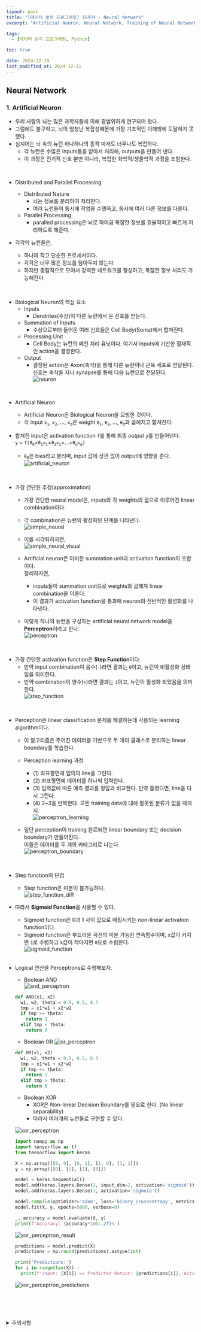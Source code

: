 ```yaml
---
layout: post
title: "[데이터 분석 프로그래밍] 15주차 - Neural Network"
excerpt: "Artificial Neuron, Neural Network, Training of Neural Network"

tags:
  - [데이터 분석 프로그래밍, Python]

toc: true

date: 2024-12-10
last_modified_at: 2024-12-11
---
```

## Neural Network
### 1. Artificial Neuron
- 우리 사람의 뇌는 많은 과학자들에 의해 광범위하게 연구되어 왔다.  
- 그럼에도 불구하고, 뇌의 엄청난 복잡성때문에 가장 기초적인 이해밖에 도달하지 못했다.  
- 심지어는 뇌 속의 뉴런 하나하나의 동작 마저도 너무나도 복잡하다.  
  - 각 뉴런은 수많은 inputs들을 받아서 처리해, outputs을 만들어 낸다.  
  - 이 과정은 전기적 신호 뿐만 아니라, 복잡한 화학적/생물학적 과정을 포함한다.  

<br>

- Distributed and Parallel Processing
  - Distributed Nature
    - 뇌는 정보를 분리하여 처리한다.  
    - 여러 뉴런들이 동시에 작업을 수행하고, 동시에 여러 다른 정보를 다룬다.  
  - Parallel Processing
    - paralled processing은 뇌로 하여금 복잡한 정보를 효율적이고 빠르게 저리하도록 해준다.  

- 각각의 뉴런들은,
  - 하나의 작고 단순한 프로세서이다.
  - 각각은 너무 많은 정보를 담아두지 않는다.  
  - 하지만 종합적으로 모여서 강력한 네트워크를 형성하고, 복잡한 정보 처리도 가능해진다.  

<br>

- Biological Neuron의 핵심 요소
  - Inputs
    - Dendrites(수상)이 다른 뉴런에서 온 신호를 받는다. 
  - Summation of Inputs
    - 수상으로부터 들어온 여러 신호들은 Cell Body(Soma)에서 합쳐진다.  
  - Processing Unit
    - Cell Body는 뉴런의 메인 처리 유닛이다. 여기서 inputs에 기반한 잠재적인 action을 결정한다.
  - Output
    - 결정된 action은 Axon(축삭)을 통해 다른 뉴런이나 근육 세포로 전달된다. 신호는 축삭을 지나 synapse를 통해 다음 뉴런으로 전달된다.  
![neuron][def]  

<br>

- Artificial Neuron
  - Artificial Neuron은 Biological Neuron을 모방한 것이다.
  - 각 input `x`<sub>`1`</sub>, `x`<sub>`2`</sub>, ..., `x`<sub>`d`</sub>은 weight `θ`<sub>`1`</sub>, `θ`<sub>`2`</sub>, ..., `θ`<sub>`d`</sub>과 곱해지고 합쳐진다.  

- 합쳐진 input은 activation function `f`를 통해 최종 output `y`를 만들어낸다.  
`y` = `f(θ`<sub>`0`</sub>+`θ`<sub>`1`</sub>`x`<sub>`1`</sub>+`θ`<sub>`2`</sub>`x`<sub>`2`</sub>+...+`θ`<sub>`d`</sub>`x`<sub>`d`</sub>`)`  
  - `θ`<sub>`0`</sub>은 bias라고 불리며, input 값에 상관 없이 output에 영향을 준다.  
![artificial_neuron][def2]  

<br>

- 가장 간단한 추정(approximation)  
  - 가장 간단한 neural model은, inputs와 각 weights의 곱으로 이루어진 linear combination이다.  
  - 각 combination은 뉴런의 활성화된 단계를 나타낸다.  
  ![simple_neural][def3]  

  - 이를 시각화하자면,  
  ![simple_neural_visual][def4]  

  - Artificial neuron은 이러한 summation unit과 activation function의 조합이다.  
  정리하자면,  
    - inputs들이 summation unit으로 weights와 곱해져 linear combination을 이룬다.  
    - 이 결과가 activation function을 통과해 neuron의 전반적인 활성화를 나타낸다.  
  - 이렇게 하나의 뉴런을 구성하는 artificial neural network model을 **Perceptron**이라고 한다.  
  ![perceptron][def6]  

<br>

- 가장 간단한 activation function은 **Step Function**이다.  
  - 만약 input combination이 음수(`-`)라면 결과는 `0`이고, 뉴런이 비활성화 상태임을 의미한다.  
  - 만약 combination이 양수(`+`)라면 결과는 `1`이고, 뉴런이 활성화 되었음을 의미한다.  
![step_function][def5]  

<br>

- Perception은 linear classification 문제를 해결하는데 사용되는 learning algorithm이다.  
  - 이 알고리즘은 주어진 데이터를 기반으로 두 개의 클래스로 분리하는 linear boundary를 학습한다.  
  - Perception learning 과정
    - (1) 좌표평면에 임의의 line을 그린다.  
    - (2) 좌표평면에 데이터를 하나씩 입력한다.  
    - (3) 입력값에 따른 예측 결과를 정답과 비교한다. 만약 틀렸다면, line을 다시 그린다.  
    - (4) 2~3을 반복한다. 모든 training data에 대해 잘못된 분류가 없을 때까지.  
  ![perceptron_learning][def7]  

  - 일단 perception이 training 완료되면 linear boundary 또는 decision boundary가 만들어진다.  
  이들은 데이터를 두 개의 카테고리로 나눈다.  
  ![perceptron_boundary][def8]  

<br>

- Step function의 단점
  - Step function은 미분이 불가능하다.  
  ![step_function_diff][def9]  

- 따라서 **Sigmoid Function**을 사용할 수 있다.  
  - Sigmoid function은 0과 1 사이 값으로 매핑시키는 non-linear activation function이다.  
  - Sigmoid function은 부드러운 곡선의 미분 가능한 연속함수이며, x값이 커지면 `1`로 수렴하고 x값이 작아지면 `0`으로 수렴한다.  
  ![sigmoid_function][def10]  

  <br>

- Logical 연산을 Perceptrons로 수행해보자.  
  - Boolean AND  
  ![and_perceptron][def11]  

  ```py
  def AND(x1, x2)
    w1, w2, theta = 0.5, 0.5, 0.7
    tmp = x1*w1 + x2*w2
    if tmp >= theta:
      return 1
    elif tmp < theta:
      return 0
  ```

  - Boolean OR
  ![or_perceptron][def12]  

  ```py
  def OR(x1, x2)
    w1, w2, theta = 0.5, 0.5, 0.3
    tmp = x1*w1 + x2*w2
    if tmp <= theta:
      return 1
    elif tmp > theta:
      return 0
  ```

  - Boolean XOR
    - XOR은 Non-linear Decision Boundary를 필요로 한다. (No linear separability)  
    - 따라서 여러개의 뉴런들로 구현할 수 있다.  
    
  ![xor_perceptron][def13]  

  ```py
  import numpy as np
  import tensorflow as tf
  from tensorflow import keras

  X = np.array([[0, 0], [0, 1], [1, 0], [1, 1]])
  y = np.array([[0], [1], [1], [0]])

  model = keras.Sequential()
  model.add(keras.layers.Dense(2, input_dim=2, activation='sigmoid'))
  model.add(keras.layers.Dense(1, activation='sigmoid'))

  model.compile(optimizer='adam', loss='binary_crossentropy', metrics=['accuracy'])
  model.fit(X, y, epochs=5000, verbose=0)
  ```

  ```py
  _, accuracy = model.evaluate(X, y)
  print(f'Accuracy: {accuracy*100:.2f}%')
  ```

  ![xor_perceptron_result][def14]  

  ```py
  predictions = model.predict(X)
  predictions = np.round(predictions).astype(int)

  print('Predictions:')
  for i in range(len(X)) :
    print(f'input: {X[i]} => Predicted Output: {predictions[i]}, Actual Output: {y[i]}')
  ```

  ![xor_perceptron_predictions][def15]  

<br>
<br>
<br>
<br>
<details>
<summary>주의사항</summary>
<div markdown="1">

이 포스팅은 강원대학교 장홍준 교수님의 데이터분석프로그래밍 수업을 들으며 내용을 정리 한 것입니다.  
수업 내용에 대한 저작권은 교수님께 있으니,  
다른 곳으로의 무분별한 내용 복사를 자제해 주세요.

</div>
</details> 

[def]: https://i.imgur.com/YjmsrqL.png
[def2]: https://i.imgur.com/zFuyMEx.png
[def3]: https://i.imgur.com/v1UapYN.png
[def4]: https://i.imgur.com/1Rtgsni.png
[def5]: https://i.imgur.com/5kfwByl.png
[def6]: https://i.imgur.com/9KjtkEe.png
[def7]: https://i.imgur.com/HiP6tYi.png
[def8]: https://i.imgur.com/MqBggWq.png
[def9]: https://i.imgur.com/EYLQb5A.png
[def10]: https://i.imgur.com/KizBxD3.png
[def11]: https://i.imgur.com/0ItfrI9.png
[def12]: https://i.imgur.com/hWUve0C.png
[def13]: https://i.imgur.com/5jYZNxD.png
[def14]: https://i.imgur.com/aHIEmbm.png
[def15]: https://i.imgur.com/vzq1nLN.png